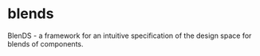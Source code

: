 # blends
BlenDS - a framework for an intuitive specification of the design space for blends of components.
